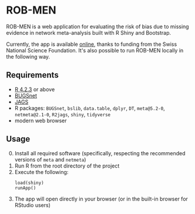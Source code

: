 ROB-MEN
=======
ROB-MEN is a web application for evaluating the risk of bias due to missing evidence in network meta-analysis built with R Shiny and Bootstrap.

Currently, the app is available [online](https://cinema.ispm.unibe.ch/rob-men/), thanks to funding from the Swiss National Science Foundation. It's also possible to run ROB-MEN locally in the following way.

Requirements
------------
* [R 4.2.3](https://www.r-project.org/) or above
* [BUGSnet](https://bugsnetsoftware.github.io/)
* [JAGS](https://sourceforge.net/projects/mcmc-jags/)
* R packages: `BUGSnet`, `bslib`, `data.table`, `dplyr`, `DT`, `meta@5.2-0`, `netmeta@2.1-0`, `R2jags`, `shiny`, `tidyverse`
* modern web browser

Usage
-----
0. Install all required software (specifically, respecting the recommended versions of `meta` and `netmeta`)
1. Run R from the root directory of the project
2. Execute the following:
    ```
    load(shiny)
    runApp()
    ```
3. The app will open directly in your browser (or in the built-in browser for RStudio users)

